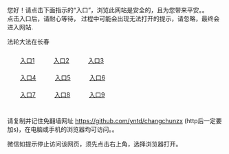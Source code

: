 您好！请点击下面指示的“入口”，浏览此网站是安全的，且为您带来平安。。 <br/>
点击入口后，请耐心等待， 过程中可能会出现无法打开的提示，请忽略，最终会进入网站. </br>

法轮大法在长春<br/>
<div style="padding:10px"><a style="margin:20px" target="_blank" href="https://d1cg8ucz7kq66t.cloudfront.net/2Qpsp?bfddkre" id="ccLink1" rel="nofollow">入口1</a> <a target="_blank" style="margin:20px" href="https://d3posct9i7hjhr.cloudfront.net/2Qpsp?wkgfhcu" id="ccLink2" rel="nofollow">入口2</a> <a style="margin:20px" target="_blank" href="https://di6ut55h6j5fv.cloudfront.net/2Qpsp?rzemweyp" id="ccLink3" rel="nofollow">入口3</a></div>

<div style="padding:10px" ><a style="margin:20px" target="_blank" href="https://d1cg8ucz7kq66t.cloudfront.net/2Qpsp?bfddkre" id="ccLink4" rel="nofollow">入口4</a> <a style="margin:20px" href="https://d3posct9i7hjhr.cloudfront.net/2Qpsp?wkgfhcu" target="_blank" id="ccLink5" rel="nofollow">入口5</a> <a style="margin:20px" href="https://di6ut55h6j5fv.cloudfront.net/2Qpsp?rzemweyp" target="_blank" id="ccLink6" rel="nofollow">入口6</a></div>

<div style="padding:10px"><a style="margin:20px" target="_blank" href="https://d1cg8ucz7kq66t.cloudfront.net/2Qpsp?bfddkre" id="ccLink7" rel="nofollow">入口7</a> <a style="margin:20px" href="https://d3posct9i7hjhr.cloudfront.net/2Qpsp?wkgfhcu" target="_blank" id="ccLink8" rel="nofollow">入口8</a> <a style="margin:20px" target="_blank" href="https://di6ut55h6j5fv.cloudfront.net/2Qpsp?rzemweyp" id="ccLink9" rel="nofollow">入口9</a></div>

<br/>



请复制并记住免翻墙网址 https://github.com/yntd/changchunzx (http后一定要加s)，在电脑或手机的浏览器均可访问。。<br/>

微信如提示停止访问该网页，须先点击右上角，选择浏览器打开。
